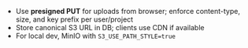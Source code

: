 - Use **presigned PUT** for uploads from browser; enforce content-type, size, and key prefix per user/project
- Store canonical S3 URL in DB; clients use CDN if available
- For local dev, MinIO with `S3_USE_PATH_STYLE=true`
